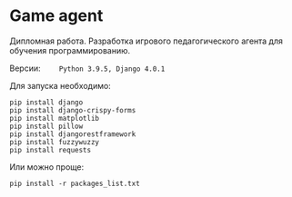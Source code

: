 # Game agent
Дипломная работа. Разработка игрового педагогического агента для обучения программированию.

Версии: 
`    Python 3.9.5,
    Django 4.0.1`

Для запуска необходимо:

    pip install django
    pip install django-crispy-forms
    pip install matplotlib
    pip install pillow
    pip install djangorestframework
    pip install fuzzywuzzy
    pip install requests
    
Или можно проще:

    pip install -r packages_list.txt
